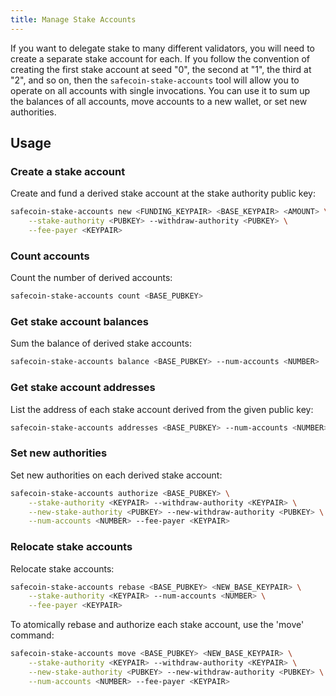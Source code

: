 ```yaml
---
title: Manage Stake Accounts
---
```


If you want to delegate stake to many different validators, you will need
to create a separate stake account for each. If you follow the convention
of creating the first stake account at seed "0", the second at "1", the
third at "2", and so on, then the `safecoin-stake-accounts` tool will allow
you to operate on all accounts with single invocations. You can use it to
sum up the balances of all accounts, move accounts to a new wallet, or set
new authorities.

## Usage

### Create a stake account

Create and fund a derived stake account at the stake authority public key:

```bash
safecoin-stake-accounts new <FUNDING_KEYPAIR> <BASE_KEYPAIR> <AMOUNT> \
    --stake-authority <PUBKEY> --withdraw-authority <PUBKEY> \
    --fee-payer <KEYPAIR>
```

### Count accounts

Count the number of derived accounts:

```bash
safecoin-stake-accounts count <BASE_PUBKEY>
```

### Get stake account balances

Sum the balance of derived stake accounts:

```bash
safecoin-stake-accounts balance <BASE_PUBKEY> --num-accounts <NUMBER>
```

### Get stake account addresses

List the address of each stake account derived from the given public key:

```bash
safecoin-stake-accounts addresses <BASE_PUBKEY> --num-accounts <NUMBER>
```

### Set new authorities

Set new authorities on each derived stake account:

```bash
safecoin-stake-accounts authorize <BASE_PUBKEY> \
    --stake-authority <KEYPAIR> --withdraw-authority <KEYPAIR> \
    --new-stake-authority <PUBKEY> --new-withdraw-authority <PUBKEY> \
    --num-accounts <NUMBER> --fee-payer <KEYPAIR>
```

### Relocate stake accounts

Relocate stake accounts:

```bash
safecoin-stake-accounts rebase <BASE_PUBKEY> <NEW_BASE_KEYPAIR> \
    --stake-authority <KEYPAIR> --num-accounts <NUMBER> \
    --fee-payer <KEYPAIR>
```

To atomically rebase and authorize each stake account, use the 'move'
command:

```bash
safecoin-stake-accounts move <BASE_PUBKEY> <NEW_BASE_KEYPAIR> \
    --stake-authority <KEYPAIR> --withdraw-authority <KEYPAIR> \
    --new-stake-authority <PUBKEY> --new-withdraw-authority <PUBKEY> \
    --num-accounts <NUMBER> --fee-payer <KEYPAIR>
```
